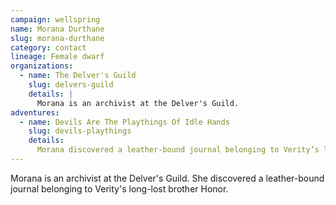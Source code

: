 ```yaml
---
campaign: wellspring
name: Morana Durthane
slug: morana-durthane
category: contact
lineage: Female dwarf
organizations:
  - name: The Delver's Guild
    slug: delvers-guild
    details: |
      Morana is an archivist at the Delver's Guild.
adventures:
  - name: Devils Are The Playthings Of Idle Hands
    slug: devils-playthings
    details:
      Morana discovered a leather-bound journal belonging to Verity’s long lost brother Honor.
---
```


Morana is an archivist at the Delver's Guild. She discovered a leather-bound journal belonging to Verity's long-lost brother Honor.
